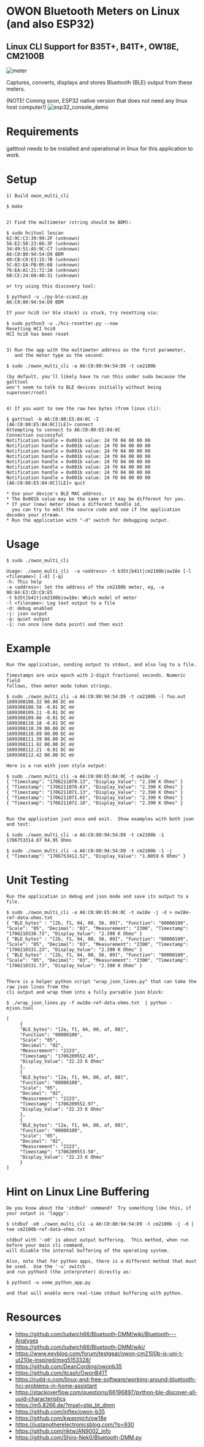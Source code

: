 # OWON Bluetooth Meters on Linux (and also ESP32)

## Linux CLI Support for B35T+, B41T+, OW18E, CM2100B

![meter](images/four_owon_meters.jpg)

Captures, converts, displays and stores Bluetooth (BLE) output from these meters.


(NOTE! Coming soon, ESP32 native version that does not need any linux host computer!)
![esp32_console_demo](images/arduino-esp32-serial-console.png)



# Requirements
gatttool needs to be installed and operational in linux for this application to work.

# Setup

	1) Build owon_multi_cli

	$ make


	2) Find the multimeter (string should be BDM):

	$ sudo hcitool lescan
	62:9C:C3:39:99:2F (unknown)
	56:E2:58:23:66:3F (unknown)
	34:49:51:A5:9C:C7 (unknown)
	A6:C0:80:94:54:D9 BDM
	40:CB:C0:E3:15:7B (unknown)
	5C:02:EA:FB:05:68 (unknown)
	76:EA:A1:21:72:2A (unknown)
	6B:CE:24:60:40:31 (unknown)

	or try using this discovery tool:
 
	$ python3 -u ./py-ble-scan2.py
	A6:C0:80:94:54:D9 BDM

	If your hci0 (or ble stack) is stuck, try resetting via:
 
	$ sudo python3 -u ./hci-resetter.py --now
	Resetting HCI hci0
	HCI hci0 has been reset


	3) Run the app with the multimeter address as the first parameter, 
 	   and the meter type as the second:

	$ sudo ./owon_multi_cli -a A6:C0:80:94:54:D9 -t cm2100b

	(by default, you'll likely have to run this under sudo because the gatttool
	won't seem to talk to BLE devices initially without being superuser/root)
	
	
	4) If you want to see the raw hex bytes (from linux cli):
	
	$ gatttool -b A6:C0:80:E5:84:0C -I
	[A6:C0:80:E5:84:0C][LE]> connect
	Attempting to connect to A6:C0:80:E5:84:0C
	Connection successful
	Notification handle = 0x001b value: 24 f0 04 00 00 00 
	Notification handle = 0x001b value: 24 f0 04 00 00 00 
	Notification handle = 0x001b value: 24 f0 04 00 00 00 
	Notification handle = 0x001b value: 24 f0 04 00 00 00 
	Notification handle = 0x001b value: 24 f0 04 00 00 00 
	Notification handle = 0x001b value: 24 f0 04 00 00 00 
	Notification handle = 0x001b value: 24 f0 04 00 00 00 
	Notification handle = 0x001b value: 24 f0 04 00 00 00 
	[A6:C0:80:E5:84:0C][LE]> quit

	* Use your device's BLE MAC address.  
	* The 0x001b value may be the same or it may be different for you.  
	* If your (new) meter shows a different handle id, 
	  you can try to edit the source code and see if the application decodes your stream.  
	* Run the application with "-d" switch for debugging output.


# Usage
	$ sudo ./owon_multi_cli

	Usage: ./owon_multi_cli  -a <address> -t b35t|b41t|cm2100b|ow18e [-l <filename>] [-d] [-q]
	-h: This help
	-a <address>: Set the address of the cm2100b meter, eg, -a 98:84:E3:CD:C0:E5
	-t b35t|b41t|cm2100b|ow18e: Which model of meter
 	-l <filename>: Log text output to a file
	-d: debug enabled
	-j: json output
	-q: quiet output
	-1: run once (one data point) and then exit


# Example
	Run the application, sending output to stdout, and also log to a file.

	Timestamps are unix epoch with 2-digit fractional seconds. Numeric field
	follows, then meter mode token strings.
	
	$ sudo ./owon_multi_cli -a A6:C0:80:94:54:D9 -t cm2100b -l foo.out
	1699308108.32 00.00 DC mV
	1699308108.58 -0.01 DC mV
	1699308109.11 -0.01 DC mV
	1699308109.66 -0.01 DC mV
	1699308110.18 -0.01 DC mV
	1699308110.39 00.00 DC mV
	1699308110.89 00.00 DC mV
	1699308111.39 00.00 DC mV
	1699308111.92 00.00 DC mV
	1699308112.21 -0.01 DC mV
	1699308112.42 00.00 DC mV

	Here is a run with json style output:
 
	$ sudo ./owon_multi_cli -a A6:C0:80:E5:84:0C -t ow18e -j
	{ "Timestamp": "1706211070.13", "Display_Value": "2.390 K Ohms" }
	{ "Timestamp": "1706211070.63", "Display_Value": "2.390 K Ohms" }
	{ "Timestamp": "1706211071.13", "Display_Value": "2.390 K Ohms" }
	{ "Timestamp": "1706211071.65", "Display_Value": "2.390 K Ohms" }
	{ "Timestamp": "1706211072.18", "Display_Value": "2.390 K Ohms" }


	Run the application just once and exit.  Show examples with both json and text:
 
	$ sudo ./owon_multi_cli -a A6:C0:80:94:54:D9 -t cm2100b -1
	1706753314.87 04.95 Ohms
	
	$ sudo ./owon_multi_cli -a A6:C0:80:94:54:D9 -t cm2100b -1 -j
	{ "Timestamp": "1706753412.52", "Display_Value": "1.0059 K Ohms" }



# Unit Testing
	Run the application in debug and json mode and save its output to a file.
	
	$ sudo ./owon_multi_cli -a A6:C0:80:E5:84:0C -t ow18e -j -d > ow18e-ref-data-ohms.txt
	{ "BLE_bytes" : "[2b, f1, 04, 00, 56, 09]", "Function": "00000100", "Scale": "05", "Decimal": "03", "Measurement": "2390", "Timestamp": "1706210330.73", "Display_Value": "2.390 K Ohms" }
	{ "BLE_bytes" : "[2b, f1, 04, 00, 56, 09]", "Function": "00000100", "Scale": "05", "Decimal": "03", "Measurement": "2390", "Timestamp": "1706210331.23", "Display_Value": "2.390 K Ohms" }
	{ "BLE_bytes" : "[2b, f1, 04, 00, 56, 09]", "Function": "00000100", "Scale": "05", "Decimal": "03", "Measurement": "2390", "Timestamp": "1706210331.73", "Display_Value": "2.390 K Ohms" }

	
	There is a helper python script "wrap_json_lines.py" that can take the raw json lines from the 
 	cli output and wrap them into a fully parsable json block:

	$ ./wrap_json_lines.py -f ow18e-ref-data-ohms.txt  | python -mjson.tool
	
	[
         {
         "BLE_bytes": "[2a, f1, 04, 00, af, 08]",
         "Function": "00000100",
         "Scale": "05",
         "Decimal": "02",
         "Measurement": "2223",
         "Timestamp": "1706209552.45",
         "Display_Value": "22.23 K Ohms"
         },
         {
         "BLE_bytes": "[2a, f1, 04, 00, af, 08]",
         "Function": "00000100",
         "Scale": "05",
         "Decimal": "02",
         "Measurement": "2223",
         "Timestamp": "1706209552.97",
         "Display_Value": "22.23 K Ohms"
         },
         {
         "BLE_bytes": "[2a, f1, 04, 00, af, 08]",
         "Function": "00000100",
         "Scale": "05",
         "Decimal": "02",
         "Measurement": "2223",
         "Timestamp": "1706209553.50",
         "Display_Value": "22.23 K Ohms"
         }
	]

	
# Hint on Linux Line Buffering
	Do you know about the 'stdbuf' command?  Try something like this, if your output is 'laggy':

	$ stdbuf -o0 ./owon_multi_cli -a A6:C0:80:94:54:D9 -t cm2100b -j -d | tee cm2100b-ref-data-ohms.txt

	stdbuf with '-o0' is about output buffering.  This method, when run before your main cli command,
 	will disable the internal buffering of the operating system.

	Also, note that for python apps, there is a different method that must be used.  Use the '-u' switch
 	and run python3 (the interpreter) directly as:

	$ python3 -u some_python_app.py

	and that will enable more real-time stdout buffering with python.
	

	
# Resources
* https://github.com/ludwich66/Bluetooth-DMM/wiki/Bluetooth---Analyses
* https://github.com/ludwich66/Bluetooth-DMM/wiki/
* https://www.eevblog.com/forum/testgear/owon-cm2100b-is-uni-t-ut210e-inspired/msg5153328/
* https://github.com/DeanCording/owonb35
* https://github.com/jtcash/OwonB41T
* https://rudd-o.com/linux-and-free-software/working-around-bluetooth-hci-problems-in-home-assistant
* https://stackoverflow.com/questions/66196897/python-ble-discover-all-uuid-characteristics
* https://m5.8266.de/?msel=stip_bt_dmm
* https://github.com/inflex/owon-b35
* https://github.com/kwasmich/ow18e
* https://justanotherelectronicsblog.com/?p=930
* https://github.com/riktw/AN9002_info
* https://github.com/Shiro-Nek0/Bluetooth-DMM.py
  
